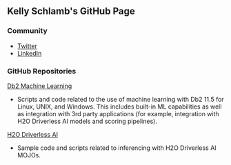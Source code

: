 ## Kelly Schlamb's GitHub Page

### Community

- [Twitter](https://twitter.com/kschlamb)
- [LinkedIn](https://www.linkedin.com/in/kellyschlamb/)

### GitHub Repositories

[Db2 Machine Learning](https://github.com/kschlamb/db2_machine_learning)
- Scripts and code related to the use of machine learning with Db2 11.5 for Linux, UNIX, and Windows. This includes built-in ML capabilities as well as integration with 3rd party applications (for example, integration with H2O Driverless AI models and scoring pipelines).

[H2O Driverless AI](https://github.com/kschlamb/h2o_driverless_ai)
- Sample code and scripts related to inferencing with H2O Driverless AI MOJOs.
